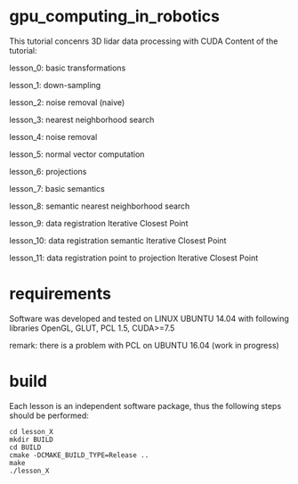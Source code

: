 # gpu_computing_in_robotics

This tutorial concenrs 3D lidar data processing with CUDA
Content of the tutorial:

lesson_0: basic transformations

lesson_1: down-sampling

lesson_2: noise removal (naive)

lesson_3: nearest neighborhood search

lesson_4: noise removal

lesson_5: normal vector computation

lesson_6: projections

lesson_7: basic semantics

lesson_8: semantic nearest neighborhood search

lesson_9: data registration Iterative Closest Point

lesson_10: data registration semantic Iterative Closest Point

lesson_11: data registration point to projection Iterative Closest Point

# requirements
Software was developed and tested on LINUX UBUNTU 14.04 with following libraries
OpenGL, GLUT, PCL 1.5, CUDA>=7.5

remark: there is a problem with PCL on UBUNTU 16.04 (work in progress)

# build
Each lesson is an independent software package, thus the following steps should be performed:
```
cd lesson_X
mkdir BUILD
cd BUILD
cmake -DCMAKE_BUILD_TYPE=Release ..
make
./lesson_X
```
